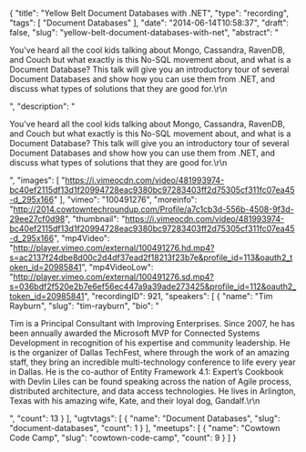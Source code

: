 {
  "title": "Yellow Belt Document Databases with .NET",
  "type": "recording",
  "tags": [
    "Document Databases"
  ],
  "date": "2014-06-14T10:58:37",
  "draft": false,
  "slug": "yellow-belt-document-databases-with-net",
  "abstract": "<p>You've heard all the cool kids talking about Mongo, Cassandra, RavenDB, and Couch but what exactly is this No-SQL movement about, and what is a Document Database?  This talk will give you an introductory tour of several Document Databases and show how you can use them from .NET, and discuss what types of solutions that they are good for.\r\n</p>",
  "description": "<p>You've heard all the cool kids talking about Mongo, Cassandra, RavenDB, and Couch but what exactly is this No-SQL movement about, and what is a Document Database?  This talk will give you an introductory tour of several Document Databases and show how you can use them from .NET, and discuss what types of solutions that they are good for.\r\n</p>",
  "images": [
    "https://i.vimeocdn.com/video/481993974-bc40ef2115df13d1f20994728eac9380bc97283403ff2d75305cf311fc07ea45-d_295x166"
  ],
  "vimeo": "100491276",
  "moreinfo": "http://2014.cowtowntechroundup.com/Profile/a7c1cb3d-556b-4508-9f3d-29ee27cf0d98",
  "thumbnail": "https://i.vimeocdn.com/video/481993974-bc40ef2115df13d1f20994728eac9380bc97283403ff2d75305cf311fc07ea45-d_295x166",
  "mp4Video": "http://player.vimeo.com/external/100491276.hd.mp4?s=ac2137f24dbe8d00c2d4df37ead2f18213f23b7e&profile_id=113&oauth2_token_id=20985841",
  "mp4VideoLow": "http://player.vimeo.com/external/100491276.sd.mp4?s=036bdf2f520e2b7e6ef56ec447a9a39ade273425&profile_id=112&oauth2_token_id=20985841",
  "recordingID": 921,
  "speakers": [
    {
      "name": "Tim Rayburn",
      "slug": "tim-rayburn",
      "bio": "<p>Tim is a Principal Consultant with Improving Enterprises. Since 2007, he has been annually awarded the Microsoft MVP for Connected Systems Development in recognition of his expertise and community leadership. He is the organizer of Dallas TechFest, where through the work of an amazing staff, they bring an incredible multi-technology conference to life every year in Dallas. He is the co-author of Entity Framework 4.1: Expert’s Cookbook with Devlin Liles can be found speaking across the nation of Agile process, distributed architecture, and data access technologies. He lives in Arlington, Texas with his amazing wife, Kate, and their loyal dog, Gandalf.\r\n</p>",
      "count": 13
    }
  ],
  "ugtvtags": [
    {
      "name": "Document Databases",
      "slug": "document-databases",
      "count": 1
    }
  ],
  "meetups": [
    {
      "name": "Cowtown Code Camp",
      "slug": "cowtown-code-camp",
      "count": 9
    }
  ]
}